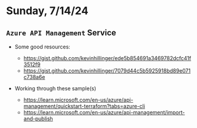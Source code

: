 # Sunday, 7/14/24

## `Azure API Management` Service

- Some good resources:
  - https://gist.github.com/kevinhillinger/ede5b854691a3469782dcfc41f3512f9
  - https://gist.github.com/kevinhillinger/7079d44c5b5925918bd89e071c738a6e

- Working through these sample(s)
  - https://learn.microsoft.com/en-us/azure/api-management/quickstart-terraform?tabs=azure-cli
  - https://learn.microsoft.com/en-us/azure/api-management/import-and-publish
